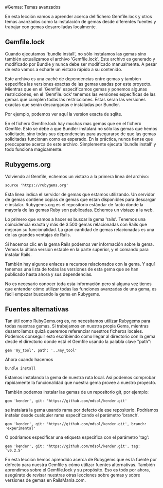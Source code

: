 #Gemas: Temas avanzados

En esta lección vamos a aprender acerca del fichero Gemfile.lock y otros temas avanzados como la instalación de gemas desde diferentes fuentes y trabajar con gemas desarrolladas localmente.


## Gemfile.lock
Cuando ejecutamos 'bundle install', no sólo instalamos las gemas sino también actualizamos el archivo 'Gemfile.lock'. Este archivo es generado y modificado por Bundle y nunca debe ser modificado manualmente. A pesar de esto vamos a echarle un vistazo rápido a su contenido.

Este archivo es una caché de dependencias entre gemas y tambien especifica las versiones exactas de las gemas usadas por este proyecto. Mientras que en el 'Gemfile' especificamos gemas y ponemos algunas restricciones, en el 'Gemfile.lock' tenemos las versiones específicas de las gemas que cumplen todas las restricciones. Estas seran las versiones exactas que serán descargadas e instaladas por Bundler.

Por ejemplo, podemos ver aquí la version exacta de sqlite.

En el fichero Gemfile.lock hay muchas mas gemas que en el fichero Gemfile. Esto se debe a que Bundler instalará no sólo las gemas que hemos solicitado, sino todas sus dependencias para asegurarse de que las gemas solicitadas funcionan como es esperado.
En la práctica, nunca tiense que preocuparse acerca de este archivo. Simplemente ejecuta 'bundle install' y todo funciona magicamente.


## Rubygems.org

Volviendo al Gemfile, echemos un vistazo a la primera línea del archivo:
```
source 'https://rubygems.org'
```

Esta línea indica el servidor de gemas que estamos utilizando. Un servidor de gemas contiene copias de gemas que estan disponibles para descargar e instalar. Rubygems.org es el repositorio estándar de facto donde la mayoría de las gemas Ruby son publicadas. Echemos un vistazo a la web.

Lo primero que vamos a hacer es buscar la gema 'rails'. Tenemos una coincidencia exacta y más de 3.500 gemas relacionadas con Rails que mejoran su funcionalidad. La gran cantidad de gemas relacionadas es una de las grandes ventajas de Rails.

Si hacemos clic en la gema Rails podemos ver información sobre la gema.
Vemos la última versión estable en la parte superior, y el comando para instalar Rails.

También hay algunos enlaces a recursos relacionados con la gema. Y aquí tenemos una lista de todas las versiones de esta gema que se han publicado hasta ahora y sus dependencias.

No es necesario conocer toda esta información pero si alguna vez tienes que entender cómo utilizar todas las funciones avanzadas de una gema, es fácil empezar buscando la gema en Rubygems.

##  Fuentes alternativas

Tan útil como RubyGems.org es, no necesitamos utilizar Rubygems para todas nuestras gemas. Si trabajamos en nuestra propia Gema, mientras desarrollamos quizá queremos referenciar nuestros ficheros locales. Podemos conseguir esto escribiendo como llegar al directorio con la gema desde el directorio donde está el Gemfile usando la palabla clave "path":
```
gem 'my_tool', path: '../my_tool'
```
Ahora cuando hacemos
```
bundle install
```

Estamos instalando la gema de nuestra ruta local. Así podemos comprobar rápidamente la funcionalidad que nuestra gema provee a nuestro proyecto.

También podemos instalar las gemas de un repositorio git, por ejemplo:
```
gem 'kender', git: 'https://github.com/mdsol/kender.git'
```

se instalará la gema usando rama por defecto de ese repositorio.
Podríamos instalar desde cualquier rama especificando el parámetro 'branch'.
```
gem 'kender', git: 'https://github.com/mdsol/kender.git', branch: 'experimental'
```
O podríamos especificar una etiqueta específica con el parámetro 'tag':
```
gem 'kender', git: 'https://github.com/mdsol/kender.git', tag: 'v0.2.5'
```

En esta lección hemos aprendido acerca de Rubygems que es la fuente por defecto para nuestra Gemfile y cómo utilizar fuentes alternativas. También aprendimos sobre el Gemfile.lock y su propósito. Eso es todo por ahora, asegúrate de revisar nuestras otras lecciones sobre gemas y sobre versiones de gemas en RailsMania.com.